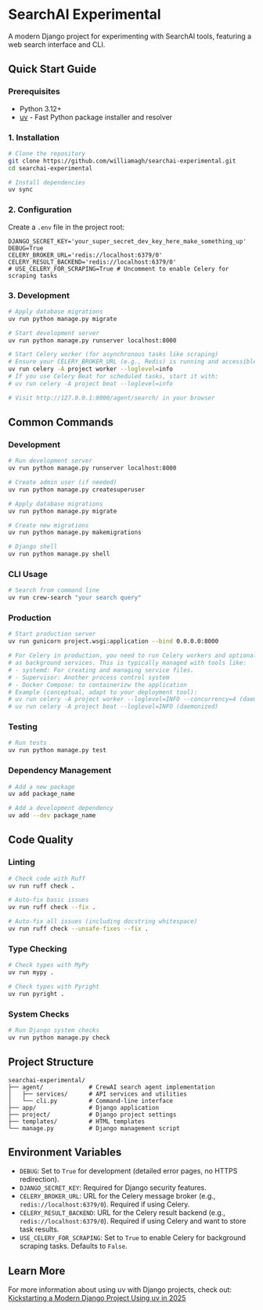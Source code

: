 # SearchAI Experimental

A modern Django project for experimenting with SearchAI tools, featuring a web search interface and CLI.

## Quick Start Guide

### Prerequisites

- Python 3.12+
- [uv](https://github.com/astral-sh/uv) - Fast Python package installer and resolver

### 1. Installation

```bash
# Clone the repository
git clone https://github.com/williamagh/searchai-experimental.git
cd searchai-experimental

# Install dependencies
uv sync
```

### 2. Configuration

Create a `.env` file in the project root:

```env
DJANGO_SECRET_KEY='your_super_secret_dev_key_here_make_something_up'
DEBUG=True
CELERY_BROKER_URL='redis://localhost:6379/0'
CELERY_RESULT_BACKEND='redis://localhost:6379/0'
# USE_CELERY_FOR_SCRAPING=True # Uncomment to enable Celery for scraping tasks
```

### 3. Development

```bash
# Apply database migrations
uv run python manage.py migrate

# Start development server
uv run python manage.py runserver localhost:8000

# Start Celery worker (for asynchronous tasks like scraping)
# Ensure your CELERY_BROKER_URL (e.g., Redis) is running and accessible.
uv run celery -A project worker --loglevel=info
# If you use Celery Beat for scheduled tasks, start it with:
# uv run celery -A project beat --loglevel=info

# Visit http://127.0.0.1:8000/agent/search/ in your browser
```

## Common Commands

### Development

```bash
# Run development server
uv run python manage.py runserver localhost:8000

# Create admin user (if needed)
uv run python manage.py createsuperuser

# Apply database migrations
uv run python manage.py migrate

# Create new migrations
uv run python manage.py makemigrations

# Django shell
uv run python manage.py shell
```

### CLI Usage

```bash
# Search from command line
uv run crew-search "your search query"
```

### Production

```bash
# Start production server
uv run gunicorn project.wsgi:application --bind 0.0.0.0:8000

# For Celery in production, you need to run Celery workers and optionally Celery Beat
# as background services. This is typically managed with tools like:
# - systemd: For creating and managing service files.
# - Supervisor: Another process control system
# - Docker Compose: to containerizw the application
# Example (conceptual, adapt to your deployment tool):
# uv run celery -A project worker --loglevel=INFO --concurrency=4 (daemonized)
# uv run celery -A project beat --loglevel=INFO (daemonized)
```

### Testing

```bash
# Run tests
uv run python manage.py test
```

### Dependency Management

```bash
# Add a new package
uv add package_name

# Add a development dependency
uv add --dev package_name
```

## Code Quality

### Linting

```bash
# Check code with Ruff
uv run ruff check .

# Auto-fix basic issues
uv run ruff check --fix .

# Auto-fix all issues (including docstring whitespace)
uv run ruff check --unsafe-fixes --fix .
```

### Type Checking

```bash
# Check types with MyPy
uv run mypy .

# Check types with Pyright
uv run pyright .
```

### System Checks

```bash
# Run Django system checks
uv run python manage.py check
```

## Project Structure

```
searchai-experimental/
├── agent/             # CrewAI search agent implementation
│   ├── services/      # API services and utilities
│   └── cli.py         # Command-line interface
├── app/               # Django application
├── project/           # Django project settings
├── templates/         # HTML templates
└── manage.py          # Django management script
```

## Environment Variables

- `DEBUG`: Set to `True` for development (detailed error pages, no HTTPS redirection).
- `DJANGO_SECRET_KEY`: Required for Django security features.
- `CELERY_BROKER_URL`: URL for the Celery message broker (e.g., `redis://localhost:6379/0`). Required if using Celery.
- `CELERY_RESULT_BACKEND`: URL for the Celery result backend (e.g., `redis://localhost:6379/0`). Required if using Celery and want to store task results.
- `USE_CELERY_FOR_SCRAPING`: Set to `True` to enable Celery for background scraping tasks. Defaults to `False`.

## Learn More

For more information about using uv with Django projects, check out:
[Kickstarting a Modern Django Project Using uv in 2025](https://williamcallahan.com/blog/kickstarting-a-modern-django-project-using-uv-in-2025)
